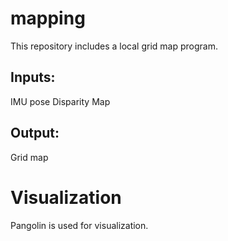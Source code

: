 # mapping

This repository includes a local grid map program.

## Inputs:
IMU pose
Disparity Map

## Output:
Grid map

# Visualization
Pangolin is used for visualization.

